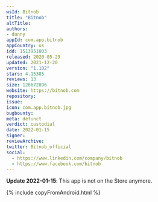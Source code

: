 ```yaml
---
wsId: Bitnob
title: "Bitnob"
altTitle: 
authors:
- danny
appId: com.app.bitnob
appCountry: us
idd: 1513951003
released: 2020-05-29
updated: 2021-12-20
version: "1.102"
stars: 4.15385
reviews: 13
size: 126672896
website: https://bitnob.com
repository: 
issue: 
icon: com.app.bitnob.jpg
bugbounty: 
meta: defunct
verdict: custodial
date: 2022-01-15
signer: 
reviewArchive:
twitter: Bitnob_official
social:
  - https://www.linkedin.com/company/bitnob
  - https://www.facebook.com/bitnob
---
```


**Update 2022-01-15**: This app is not on the Store anymore.

{% include copyFromAndroid.html %}

